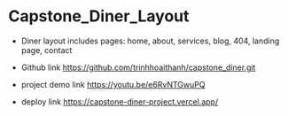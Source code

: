 # Capstone_Diner_Layout

- Diner layout includes pages: home, about, services, blog, 404, landing page, contact

- Github link
https://github.com/trinhhoaithanh/capstone_diner.git

- project demo link
https://youtu.be/e6RvNTGwuPQ

- deploy link 
https://capstone-diner-project.vercel.app/
